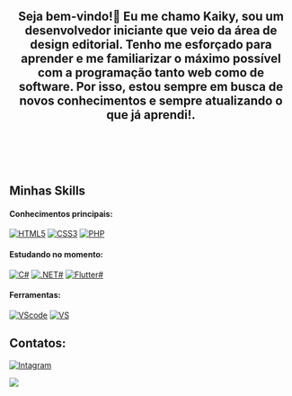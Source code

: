 <!-- ### Hi there 👋
<!--
**Kayk-Dev/Kayk-Dev** is a ✨ _special_ ✨ repository because its `README.md` (this file) appears on your GitHub profile.
Here are some ideas to get you started:
- 🔭 I’m currently working on ...
- 🌱 I’m currently learning ...
- 👯 I’m looking to collaborate on ...
- 🤔 I’m looking for help with ...
- 💬 Ask me about ...
- 📫 How to reach me: ...
- 😄 Pronouns: ...
- ⚡ Fun fact: ...
-->
## <p align="center">Seja bem-vindo!👋 Eu me chamo Kaiky, sou um desenvolvedor iniciante que veio da área de design editorial. Tenho me esforçado para aprender e me familiarizar o máximo possível com a programação tanto web como de software. Por isso, estou sempre em busca de novos conhecimentos e sempre atualizando o que já aprendi!.</p>&nbsp;
 &nbsp;
 &nbsp;
 <!--[Kayk GitHub stats](https://github-readme-stats.vercel.app/api?username=kayk-dev&show_icons=true&bg_color=6F00FF&title_color=fff&text_color=fff&icon_color=000)-->
## Minhas Skills
#### Conhecimentos principais:
[![HTML5](https://img.shields.io/badge/HTML5-E34F26?style=for-the-badge&logo=html5&logoColor=white)](https://img.shields.io/badge/HTML5-E34F26?style=for-the-badge&logo=CSS&logoColor=white)
[![CSS3](https://img.shields.io/badge/CSS3-1572B6?style=for-the-badge&logo=css&logoColor=white)](https://img.shields.io/badge/CSS3-1572B6?style=for-the-badge&logo=css&logoColor=white)
[![PHP](https://shields.io/badge/-PHP-222222?style=for-the-badge&logo=php&logoColor=white)](https://shields.io/badge/-PHP-3776AB?style=for-the-badge&logo=php&logoColor=white)
#### Estudando no momento:
[![C#](https://img.shields.io/badge/C%23-239120?style=for-the-badge&logo=unity&logoColor=white)](https://img.shields.io/badge/C%23-239120?style=for-the-badge&logo=unity&logoColor=white)
[![.NET#](https://img.shields.io/badge/-.NET%208.0-blueviolet?style=for-the-badge&logo=dotnet)](https://img.shields.io/badge/-.NET%208.0-blueviolet?style=for-the-badge&logo=dotnet)
[![Flutter#](https://img.shields.io/badge/Flutter-02569B?style=for-the-badge&logo=flutter&logoColor=white)](https://img.shields.io/badge/Flutter-02569B?style=for-the-badge&logo=flutter&logoColor=white)
<!--[![JavaScript](https://img.shields.io/badge/JavaScript-323330?style=for-the-badge&logo=javascript&logoColor=F7DF1E)](https://img.shields.io/badge/JavaScript-323330?style=for-the-badge&logo=javascript&logoColor=F7DF1E)--!>
<!--[![Java](https://img.shields.io/badge/Java-ED8B00?style=for-the-badge&logo=openjdk&logoColor=white)](https://img.shields.io/badge/Java-ED8B00?style=for-the-badge&logo=openjdk&logoColor=white)
<!-- #### Databases: -->
<!-- [![Postgresql](https://img.shields.io/badge/PostgreSQL-316192?style=for-the-badge&logo=postgresql&logoColor=white)](https://img.shields.io/badge/PostgreSQL-316192?style=for-the-badge&logo=postgresql&logoColor=white) -->
#### Ferramentas:
[![VScode](https://img.shields.io/badge/vscode-4285F4?style=for-the-badge&logo=vscode&logoColor=white)](https://img.shields.io/badge/vscode-4285F4?style=for-the-badge&logo=vscode&logoColor=white)
[![VS](https://img.shields.io/badge/visual_studio-673999?style=for-the-badge&logo=vs&logoColor=white)](https://img.shields.io/badge/visual_studio-673999?style=for-the-badge&logo=vs&logoColor=white)
## Contatos:
[![Intagram](https://img.shields.io/badge/Instagram-E4405F?style=for-the-badge&logo=instagram&logoColor=white)](https://www.instagram.com/kaiky916/)
<!-- [![Linkedin](https://img.shields.io/badge/LinkedIn-0077B5?style=for-the-badge&logo=linkedin&logoColor=white)](https://www.linkedin.com/in/kayk-messias-gomes-b62a34278/) -->
<a href = "mailto:kaikyreis75@gmail.com"> <img src="https://img.shields.io/badge/-Gmail-%23333?style=for-the-badge&logo=gmail&logoColor=white" target="_blank"></a>
